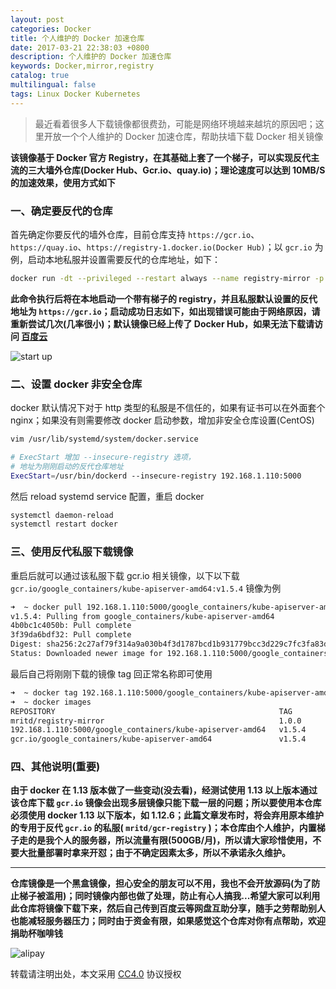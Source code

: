 ```yaml
---
layout: post
categories: Docker
title: 个人维护的 Docker 加速仓库
date: 2017-03-21 22:38:03 +0800
description: 个人维护的 Docker 加速仓库
keywords: Docker,mirror,registry
catalog: true
multilingual: false
tags: Linux Docker Kubernetes
---
```


> 最近看着很多人下载镜像都很费劲，可能是网络环境越来越坑的原因吧；这里开放一个个人维护的 Docker 加速仓库，帮助扶墙下载 Docker 相关镜像

**该镜像基于 Docker 官方 Registry，在其基础上套了一个梯子，可以实现反代主流的三大墙外仓库(Docker Hub、Gcr.io、quay.io)；理论速度可以达到 10MB/S 的加速效果，使用方式如下**

### 一、确定要反代的仓库

首先确定你要反代的墙外仓库，目前仓库支持 `https://gcr.io`、`https://quay.io`、`https://registry-1.docker.io(Docker Hub)`；以 `gcr.io` 为例，启动本地私服并设置需要反代的仓库地址，如下：

``` sh
docker run -dt --privileged --restart always --name registry-mirror -p 5000:5000 mritd/registry-mirror https://gcr.io
```

**此命令执行后将在本地启动一个带有梯子的 registry，并且私服默认设置的反代地址为 `https://gcr.io`；启动成功日志如下，如出现错误可能由于网络原因，请重新尝试几次(几率很小)；默认镜像已经上传了 Docker Hub，如果无法下载请访问 [百度云](https://pan.baidu.com/s/1o7Wye8M)**

![start up](https://oss.link/markdown/gwfeo.jpg)

### 二、设置 docker 非安全仓库

docker 默认情况下对于 http 类型的私服是不信任的，如果有证书可以在外面套个 nginx；如果没有则需要修改 docker 启动参数，增加非安全仓库设置(CentOS)

``` sh
vim /usr/lib/systemd/system/docker.service

# ExecStart 增加 --insecure-registry 选项，
# 地址为刚刚启动的反代仓库地址
ExecStart=/usr/bin/dockerd --insecure-registry 192.168.1.110:5000
```

然后 reload systemd service 配置，重启 docker

``` sh
systemctl daemon-reload
systemctl restart docker
```

### 三、使用反代私服下载镜像

重启后就可以通过该私服下载 gcr.io 相关镜像，以下以下载 `gcr.io/google_containers/kube-apiserver-amd64:v1.5.4` 镜像为例

``` sh
➜  ~ docker pull 192.168.1.110:5000/google_containers/kube-apiserver-amd64:v1.5.4
v1.5.4: Pulling from google_containers/kube-apiserver-amd64
4b0bc1c4050b: Pull complete
3f39da6bdf32: Pull complete
Digest: sha256:2c27af79f314a9a030b4f3d1787bcd1b931779bcc3d229c7fc3fa83df0bbd7b1
Status: Downloaded newer image for 192.168.1.110:5000/google_containers/kube-apiserver-amd64:v1.5.4
```

最后自己将刚刚下载的镜像 tag 回正常名称即可使用

``` sh
➜  ~ docker tag 192.168.1.110:5000/google_containers/kube-apiserver-amd64:v1.5.4 gcr.io/google_containers/kube-apiserver-amd64:v1.5.4
➜  ~ docker images
REPOSITORY                                                  TAG                 IMAGE ID            CREATED             SIZE
mritd/registry-mirror                                       1.0.0               18312490a135        6 hours ago         120.4 MB
192.168.1.110:5000/google_containers/kube-apiserver-amd64   v1.5.4              b951e253e3cd        13 days ago         125.9 MB
gcr.io/google_containers/kube-apiserver-amd64               v1.5.4              b951e253e3cd        13 days ago         125.9 MB
```

### 四、其他说明(重要)

**由于 docker 在 1.13 版本做了一些变动(没去看)，经测试使用 1.13 以上版本通过该仓库下载 `gcr.io` 镜像会出现多层镜像只能下载一层的问题；所以要使用本仓库必须使用 docker 1.13 以下版本，如 1.12.6；此篇文章发布时，将会弃用原本维护的专用于反代 `gcr.io` 的私服( `mritd/gcr-registry` )；本仓库由个人维护，内置梯子走的是我个人的服务器，所以流量有限(500GB/月)，所以请大家珍惜使用，不要大批量部署时拿来开怼；由于不确定因素太多，所以不承诺永久维护。**

---

**仓库镜像是一个黑盒镜像，担心安全的朋友可以不用，我也不会开放源码(为了防止梯子被滥用)；同时镜像内部也做了处理，防止有心人搞我...希望大家可以利用此仓库将镜像下载下来，然后自己传到百度云等网盘互助分享，随手之劳帮助别人也能减轻服务器压力；同时由于资金有限，如果感觉这个仓库对你有点帮助，欢迎捐助杯咖啡钱**

![alipay](https://oss.link/markdown/zhifubao.png)


转载请注明出处，本文采用 [CC4.0](http://creativecommons.org/licenses/by-nc-nd/4.0/) 协议授权
